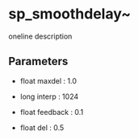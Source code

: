 # sp_smoothdelay~

oneline description

## Parameters


-  float maxdel : 1.0

-  long interp : 1024

-  float feedback : 0.1

-  float del : 0.5
